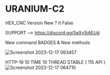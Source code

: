 # URANIUM-C2
HEX_CNC Version New ? It False

SUPPORT --> https://discord.gg/SeXy5jAEUd

New command BADGES & New methods

![Screenshot 2023-12-17 063457](https://github.com/Hex1629/URANIUM-C2/assets/93824226/5da4d86f-9f77-4fa0-8438-09bf5785e232)


HTTP-19 10 TIME 10 THREAD STABLE ( 115 API )
![Screenshot 2023-12-17 064710](https://github.com/Hex1629/URANIUM-C2/assets/93824226/c70ce8cd-dbc9-4087-86ee-291a091ca57c)

